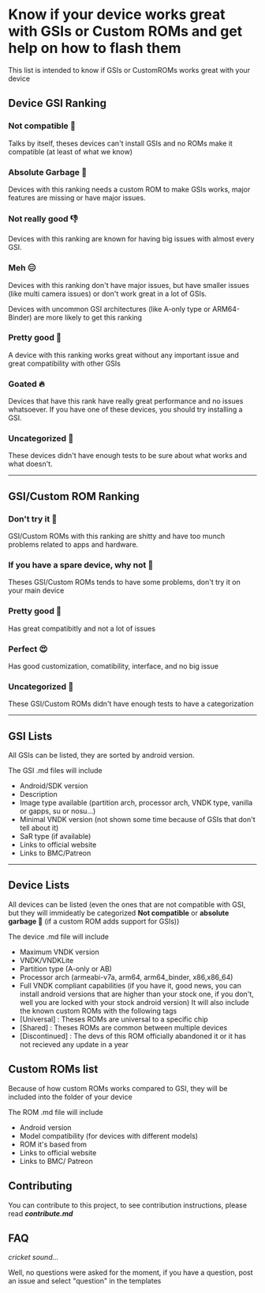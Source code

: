 # Know if your device works great with GSIs or Custom ROMs and get help on how to flash them

This list is intended to know if GSIs or CustomROMs works great with your device

## Device GSI Ranking

### Not compatible 🚩
Talks by itself, theses devices can't install GSIs and no ROMs make it compatible (at least of what we know)

### Absolute Garbage 🍅
Devices with this ranking needs a custom ROM to make GSIs works, major features are missing or have major issues.

### Not really good 👎
Devices with this ranking are known for having big issues with almost every GSI.

### Meh 😑
Devices with this ranking don't have major issues, but have smaller issues (like multi camera issues) or don't work great in a lot of GSIs.

Devices with uncommon GSI architectures (like A-only type or ARM64-Binder) are more likely to get this ranking

### Pretty good 🤗
A device with this ranking works great without any important issue and great compatibility with other GSIs

### Goated 🔥
Devices that have this rank have really great performance and no issues whatsoever. If you have one of these devices, you should try installing a GSI.

### Uncategorized 🤔
These devices didn't have enough tests to be sure about what works and what doesn't.

---
## GSI/Custom ROM Ranking

### Don't try it 🤮
GSI/Custom ROMs with this ranking are shitty and have too munch problems related to apps and hardware.

### If you have a spare device, why not 💾
Theses GSI/Custom ROMs tends to have some problems, don't try it on your main device

### Pretty good 🥰
Has great compatibitly and not a lot of issues

### Perfect 😍
Has good customization, comatibility, interface, and no big issue

### Uncategorized 🤔
These GSI/Custom ROMs didn't have enough tests to have a categorization


---
## GSI Lists
All GSIs can be listed, they are sorted by android version.

The GSI .md files will include
- Android/SDK version
- Description
- Image type available (partition arch, processor arch, VNDK type, vanilla or gapps, su or nosu...)
- Minimal VNDK version (not shown some time because of GSIs that don't tell about it)
- SaR type (if available)
- Links to official website
- Links to BMC/Patreon

---
## Device Lists
All devices can be listed (even the ones that are not compatible with GSI, but they will immideatly be categorized __Not compatible__ or __absolute garbage 🍅__ (if a custom ROM adds support for GSIs))

The device .md file will include
- Maximum VNDK version
- VNDK/VNDKLite
- Partition type (A-only or AB)
- Processor arch (armeabi-v7a, arm64, arm64_binder, x86,x86_64)
- Full VNDK compliant capabilities (if you have it, good news, you can install android versions that are higher than your stock one, if you don't, well you are locked with your stock android version)
It will also include the known custom ROMs with the following tags
- [Universal] : Theses ROMs are universal to a specific chip
- [Shared] : Theses ROMs are common between multiple devices
- [Discontinued] : The devs of this ROM officially abandoned it or it has not recieved any update in a year


## Custom ROMs list
Because of how custom ROMs works compared to GSI, they will be included into the folder of your device

The ROM .md file will include
- Android version
- Model compatibility (for devices with different models)
- ROM it's based from
- Links to official website
- Links to BMC/ Patreon

## Contributing
You can contribute to this project, to see contribution instructions, please read ___contribute.md___

## FAQ
_cricket sound..._

Well, no questions were asked for the moment, if you have a question, post an issue and select "question" in the templates